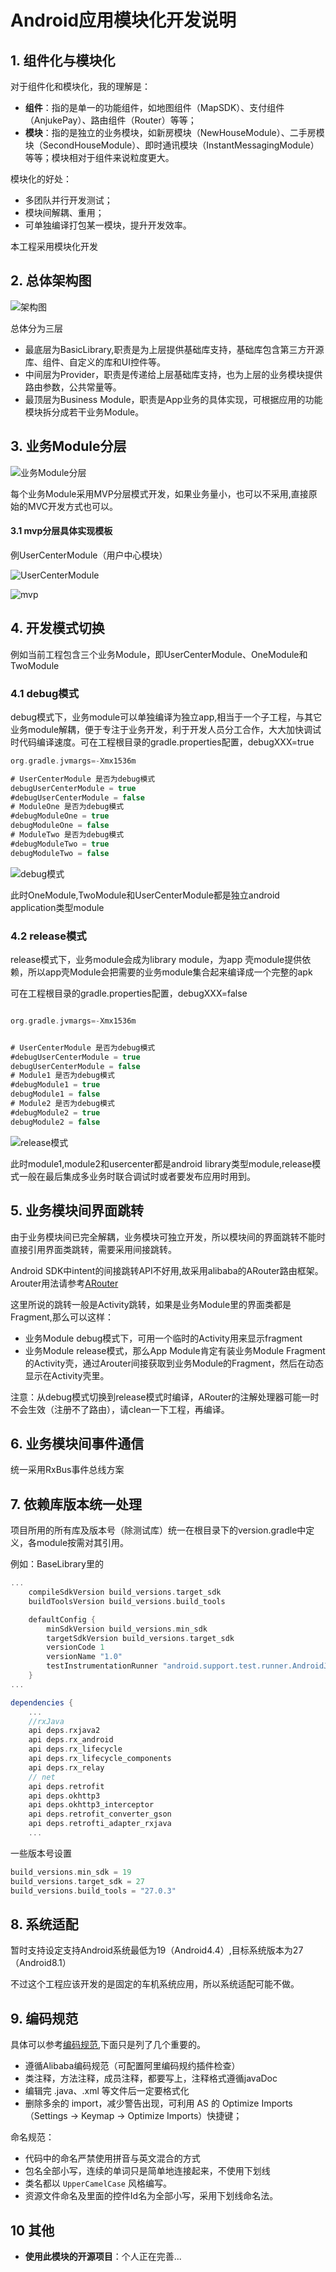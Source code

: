 # Android应用模块化开发说明

## 1. 组件化与模块化

对于组件化和模块化，我的理解是：
- **组件**：指的是单一的功能组件，如地图组件（MapSDK）、支付组件（AnjukePay）、路由组件（Router）等等；
- **模块**：指的是独立的业务模块，如新房模块（NewHouseModule）、二手房模块（SecondHouseModule）、即时通讯模块（InstantMessagingModule）等等；模块相对于组件来说粒度更大。

模块化的好处：
- 多团队并行开发测试；
- 模块间解耦、重用；
- 可单独编译打包某一模块，提升开发效率。

本工程采用模块化开发

## 2. 总体架构图

![架构图](http://img.newtrekwang.me/201818031739-f.png)

总体分为三层
- 最底层为BasicLibrary,职责是为上层提供基础库支持，基础库包含第三方开源库、组件、自定义的库和UI控件等。
- 中间层为Provider，职责是传递给上层基础库支持，也为上层的业务模块提供路由参数，公共常量等。
- 最顶层为Business Module，职责是App业务的具体实现，可根据应用的功能模块拆分成若干业务Module。

## 3. 业务Module分层

![业务Module分层](http://img.newtrekwang.me/201818031810-A.png)

每个业务Module采用MVP分层模式开发，如果业务量小，也可以不采用,直接原始的MVC开发方式也可以。

#### 3.1 mvp分层具体实现模板
例UserCenterModule（用户中心模块）

![UserCenterModule](http://img.newtrekwang.me/myphoto/usercenterShuoMing.png)


![mvp](http://img.newtrekwang.me/myphoto/mvp.png)
## 4. 开发模式切换

例如当前工程包含三个业务Module，即UserCenterModule、OneModule和TwoModule



### 4.1 debug模式

debug模式下，业务module可以单独编译为独立app,相当于一个子工程，与其它业务module解耦，便于专注于业务开发，利于开发人员分工合作，大大加快调试时代码编译速度。可在工程根目录的gradle.properties配置，debugXXX=true

```groovy
org.gradle.jvmargs=-Xmx1536m

# UserCenterModule 是否为debug模式
debugUserCenterModule = true
#debugUserCenterModule = false
# ModuleOne 是否为debug模式
#debugModuleOne = true
debugModuleOne = false
# ModuleTwo 是否为debug模式
#debugModuleTwo = true
debugModuleTwo = false
```

![debug模式](http://img.newtrekwang.me/201818051625-S.png)


此时OneModule,TwoModule和UserCenterModule都是独立android application类型module


### 4.2 release模式

release模式下，业务module会成为library module，为app 壳module提供依赖，所以app壳Module会把需要的业务module集合起来编译成一个完整的apk

可在工程根目录的gradle.properties配置，debugXXX=false

```groovy

org.gradle.jvmargs=-Xmx1536m


# UserCenterModule 是否为debug模式
#debugUserCenterModule = true
debugUserCenterModule = false
# Module1 是否为debug模式
#debugModule1 = true
debugModule1 = false
# Module2 是否为debug模式
#debugModule2 = true
debugModule2 = false
```

![release模式](http://img.newtrekwang.me/201818051624-V.png)

此时module1,module2和usercenter都是android library类型module,release模式一般在最后集成多业务时联合调试时或者要发布应用时用到。


## 5. 业务模块间界面跳转

由于业务模块间已完全解耦，业务模块可独立开发，所以模块间的界面跳转不能时直接引用界面类跳转，需要采用间接跳转。

Android SDK中intent的间接跳转API不好用,故采用alibaba的ARouter路由框架。Arouter用法请参考[ARouter](https://github.com/alibaba/ARouter)

这里所说的跳转一般是Activity跳转，如果是业务Module里的界面类都是Fragment,那么可以这样：
- 业务Module debug模式下，可用一个临时的Activity用来显示fragment
- 业务Module release模式，那么App Module肯定有装业务Module Fragment的Activity壳，通过Arouter间接获取到业务Module的Fragment，然后在动态显示在Activity壳里。

注意：从debug模式切换到release模式时编译，ARouter的注解处理器可能一时不会生效（注册不了路由），请clean一下工程，再编译。

## 6. 业务模块间事件通信

统一采用RxBus事件总线方案


## 7. 依赖库版本统一处理

项目所用的所有库及版本号（除测试库）统一在根目录下的version.gradle中定义，各module按需对其引用。

例如：BaseLibrary里的

```groovy
...
    compileSdkVersion build_versions.target_sdk
    buildToolsVersion build_versions.build_tools

    defaultConfig {
        minSdkVersion build_versions.min_sdk
        targetSdkVersion build_versions.target_sdk
        versionCode 1
        versionName "1.0"
        testInstrumentationRunner "android.support.test.runner.AndroidJUnitRunner"
    }
...

dependencies {
    ...
    //rxJava
    api deps.rxjava2
    api deps.rx_android
    api deps.rx_lifecycle
    api deps.rx_lifecycle_components
    api deps.rx_relay
    // net
    api deps.retrofit
    api deps.okhttp3
    api deps.okhttp3_interceptor
    api deps.retrofit_converter_gson
    api deps.retrofti_adapter_rxjava
    ...
```

一些版本号设置
```gradle
build_versions.min_sdk = 19
build_versions.target_sdk = 27
build_versions.build_tools = "27.0.3"
```


## 8. 系统适配

暂时支持设定支持Android系统最低为19（Android4.4）,目标系统版本为27（Android8.1）

不过这个工程应该开发的是固定的车机系统应用，所以系统适配可能不做。

## 9. 编码规范

具体可以参考[编码规范](https://github.com/Blankj/AndroidStandardDevelop/blob/master/README.md),下面只是列了几个重要的。


- 遵循Alibaba编码规范（可配置阿里编码规约插件检查）
- 类注释，方法注释，成员注释，都要写上，注释格式遵循javaDoc
- 编辑完 .java、.xml 等文件后一定要格式化
- 删除多余的 import，减少警告出现，可利用 AS 的 Optimize Imports（Settings -> Keymap -> Optimize Imports）快捷键；

命名规范：
- 代码中的命名严禁使用拼音与英文混合的方式
- 包名全部小写，连续的单词只是简单地连接起来，不使用下划线
- 类名都以 `UpperCamelCase` 风格编写。
- 资源文件命名及里面的控件Id名为全部小写，采用下划线命名法。




## 10 其他

- **使用此模块的开源项目**：个人正在完善...


